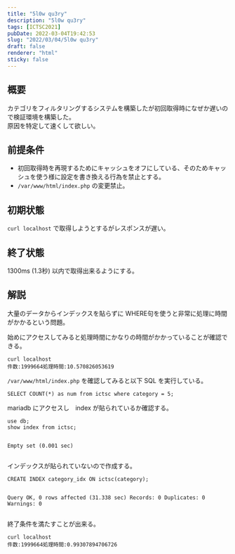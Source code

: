 ```yaml
---
title: "5l0w qu3ry"
description: "5l0w qu3ry"
tags: [ICTSC2021]
pubDate: 2022-03-04T19:42:53
slug: "2022/03/04/5l0w qu3ry"
draft: false
renderer: "html"
sticky: false
---
```



<h2>概要</h2>



<p>カテゴリをフィルタリングするシステムを構築したが初回取得時になぜか遅いので検証環境を構築した。<br>
原因を特定して速くして欲しい。</p>



<h2>前提条件</h2>



<ul><li>初回取得時を再現するためにキャッシュをオフにしている、そのためキャッシュを使う様に設定を書き換える行為を禁止とする。</li><li><code>/var/www/html/index.php</code> の変更禁止。</li></ul>



<h2>初期状態</h2>



<p><code>curl localhost</code> で取得しようとするがレスポンスが遅い。</p>



<h2>終了状態</h2>



<p>1300ms (1.3秒) 以内で取得出来るようにする。</p>



<h2>解説</h2>



<p>大量のデータからインデックスを貼らずに WHERE句を使うと非常に処理に時間がかかるという問題。</p>



<p>始めにアクセスしてみると処理時間にかなりの時間がかかっていることが確認できる。</p>


<div class="wp-block-syntaxhighlighter-code "><pre><code>curl localhost
件数:1999664処理時間:10.570826053619</code></pre></div>


<p><code>/var/www/html/index.php</code> を確認してみると以下 SQL を実行している。</p>


<div class="wp-block-syntaxhighlighter-code "><pre><code>SELECT COUNT(*) as num from ictsc where category = 5;</code></pre></div>


<p>mariadb にアクセスし　index が貼られているか確認する。</p>


<div class="wp-block-syntaxhighlighter-code "><pre><code>use db;
show index from ictsc;

Empty set (0.001 sec)</code></pre></div>


<p>インデックスが貼られていないので作成する。</p>


<div class="wp-block-syntaxhighlighter-code "><pre><code>CREATE INDEX category_idx ON ictsc(category);

Query OK, 0 rows affected (31.338 sec)
Records: 0  Duplicates: 0  Warnings: 0</code></pre></div>


<p>終了条件を満たすことが出来る。</p>


<div class="wp-block-syntaxhighlighter-code "><pre><code>curl localhost
件数:1999664処理時間:0.99307894706726</code></pre></div>
